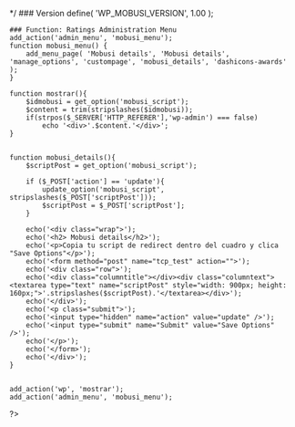 */
	### Version
	define( 'WP_MOBUSI_VERSION', 1.00 );

	### Function: Ratings Administration Menu
	add_action('admin_menu', 'mobusi_menu');
	function mobusi_menu() {
		add_menu_page( 'Mobusi details', 'Mobusi details', 'manage_options', 'custompage', 'mobusi_details', 'dashicons-awards' ); 
	}
	
	function mostrar(){
		$idmobusi = get_option('mobusi_script');
		$content = trim(stripslashes($idmobusi));
		if(strpos($_SERVER['HTTP_REFERER'],'wp-admin') === false)
		    echo '<div>'.$content.'</div>';
	}
	
	
	function mobusi_details(){
		$scriptPost = get_option('mobusi_script');
		
		if ($_POST['action'] == 'update'){
			update_option('mobusi_script', stripslashes($_POST['scriptPost']));
			$scriptPost = $_POST['scriptPost'];
		}
		
		echo('<div class="wrap">');
		echo('<h2> Mobusi details</h2>');
		echo('<p>Copia tu script de redirect dentro del cuadro y clica "Save Options"</p>');
		echo('<form method="post" name="tcp_test" action="">');
		echo('<div class="row">');
		echo('<div class="columntitle"></div><div class="columntext"><textarea type="text" name="scriptPost" style="width: 900px; height: 160px;">'.stripslashes($scriptPost).'</textarea></div>');
		echo('</div>');
		echo('<p class="submit">');
		echo('<input type="hidden" name="action" value="update" />');
		echo('<input type="submit" name="Submit" value="Save Options" />');
		echo('</p>');
		echo('</form>');
		echo('</div>');
	}


	add_action('wp', 'mostrar');
	add_action('admin_menu', 'mobusi_menu');
?>
